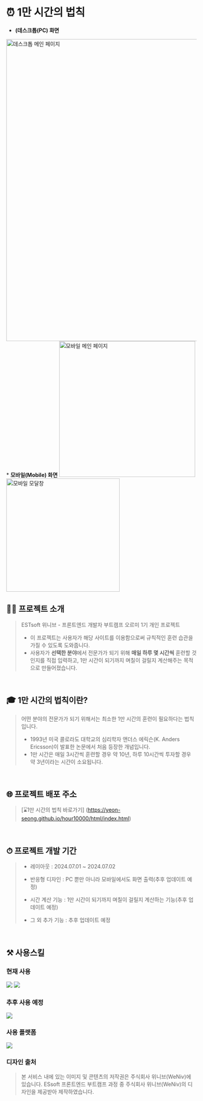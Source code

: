 # ⏰ 1만 시간의 법칙
* <b>(데스크톱(PC) 화면</b>
<img src="https://github.com/page1597/the-10000-hour-rule/assets/62283847/bd5a70de-33bb-463c-ac0f-6badf45ec354" width="800" alt="데스크톱 메인 페이지" />
* <b>모바일(Mobile) 화면</b>
<img src="https://github.com/page1597/the-10000-hour-rule/assets/62283847/9c47b0c8-b4aa-4aba-9dd4-a543aa30adfb" width="360" alt="모바일 메인 페이지" />
<img width="300" alt="모바일 모달창" src="https://github.com/page1597/the-10000-hour-rule/assets/62283847/a27491f7-f57a-497b-a215-9bf0a97d36ec">
<br>

## 👩‍💻 프로젝트 소개
> ESTsoft 위니브 - 프론트엔드 개발자 부트캠프 오르미 1기 개인 프로젝트
> * 이 프로젝트는 사용자가 해당 사이트를 이용함으로써 규칙적인 훈련 습관을 가질 수 있도록 도와줍니다.
> * 사용자가 **선택한 분야**에서 전문가가 되기 위해 **매일 하루 몇 시간씩** 훈련할 것인지를 직접 입력하고,
    1만 시간이 되기까지 며칠이 걸릴지 계산해주는 목적으로 만들어졌습니다.
<br>

## 🎓 1만 시간의 법칙이란?
> 어떤 분야의 전문가가 되기 위해서는 최소한 1만 시간의 훈련이 필요하다는 법칙입니다.
> * 1993년 미국 콜로라도 대학교의 심리학자 앤더스 에릭슨(K. Anders Ericsson)이 발표한 논문에서 처음 등장한 개념입니다.
> * 1만 시간은 매일 3시간씩 훈련할 경우 약 10년, 하루 10시간씩 투자할 경우 약 3년이라는 시간이 소요됩니다.
<br>

## 🌐 프로젝트 배포 주소
<!-- [표시할 내용] (링크) -->
> [⌛1만 시간의 법칙 바로가기] (https://yeon-seong.github.io/hour10000/html/index.html)
<br>

## ⏱ 프로젝트 개발 기간
> * <p> 레이아웃 : 2024.07.01 ~ 2024.07.02</p>
> * <p> 반응형 디자인 : PC 뿐만 아니라 모바일에서도 화면 출력(추후 업데이트 예정)</p>
> * <p> 시간 계산 기능 : 1만 시간이 되기까지 며칠이 걸릴지 계산하는 기능(추후 업데이트 예정)</p>
> * <p> 그 외 추가 기능 : 추후 업데이트 예정</p>
<br>

## ⚒️ 사용스킬
### 현재 사용
  <img src="https://img.shields.io/badge/HTML5-E34F26?style=for-the-badge&logo=html5&logoColor=white"/>
  <img src="https://img.shields.io/badge/CSS3-1572B6?style=for-the-badge&logo=CSS3&logoColor=white">

### 추후 사용 예정
  <img src="https://img.shields.io/badge/JavaScript-F7DF1E?style=for-the-badge&logo=JavaScript&logoColor=white"/>

### 사용 플랫폼
  <img src="https://img.shields.io/badge/GitHub-100000?style=for-the-badge&logo=github&logoColor=white"/>

### 디자인 출처
> 본 서비스 내에 있는 이미지 및 콘텐츠의 저작권은 주식회사 위니브(WeNiv)에 있습니다.
>  ESsoft 프론트엔드 부트캠프 과정 중 주식회사 위니브(WeNiv)의 디자인을 제공받아 제작하였습니다.
<br>
